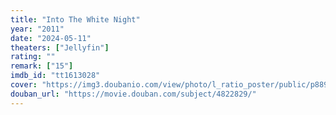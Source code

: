 ```yaml
---
title: "Into The White Night"
year: "2011"
date: "2024-05-11"
theaters: ["Jellyfin"]
rating: ""
remark: ["15"]
imdb_id: "tt1613028"
cover: "https://img3.doubanio.com/view/photo/l_ratio_poster/public/p889409962.jpg"
douban_url: "https://movie.douban.com/subject/4822829/"
---
```

